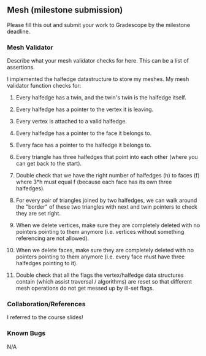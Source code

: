 ## Mesh (milestone submission)

Please fill this out and submit your work to Gradescope by the milestone deadline.

### Mesh Validator
Describe what your mesh validator checks for here. This can be a list of assertions.

I implemented the halfedge datastructure to store my meshes. My mesh validator function checks for:
1) Every halfedge has a twin, and the twin's twin is the halfedge itself.

2) Every halfedge has a pointer to the vertex it is leaving.
3) Every vertex is attached to a valid halfedge.
4) Every halfedge has a pointer to the face it belongs to.
5) Every face has a pointer to the halfedge it belongs to.

6) Every triangle has three halfedges that point into each other (where you can get back to the start).
7) Double check that we have the right number of halfedges (h) to faces (f) where 3*h must equal f (because each face has its own three halfedges).
8) For every pair of triangles joined by two halfedges, we can walk around the "border" of these two triangles with next and twin pointers to check they are set right.
9) When we delete vertices, make sure they are completely deleted with no pointers pointing to them anymore (i.e. vertices without something referencing are not allowed). 
10) When we delete faces, make sure they are completely deleted with no pointers pointing to them anymore (i.e. every face must have three halfedges pointing to it). 

11) Double check that all the flags the vertex/halfedge data structures contain (which assist traversal / algorithms) are reset so that different mesh operations do not get messed up by ill-set flags.

### Collaboration/References

I referred to the course slides!

### Known Bugs

N/A